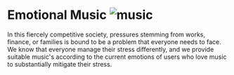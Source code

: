 # Emotional Music ![music](https://user-images.githubusercontent.com/68526411/214819784-0945bdd1-2901-4342-997f-174902ac9e02.png)


In this fiercely competitive society, pressures stemming from works, finance, or families is bound to be a problem that everyone needs to face. We know that everyone manage their stress differently, and we provide suitable music's according to the current emotions of users who love music to substantially mitigate their stress.
